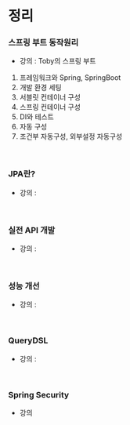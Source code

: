 # 정리

### 스프링 부트 동작원리
* 강의 : Toby의 스프링 부트
1. 프레임워크와 Spring, SpringBoot
2. 개발 환경 세팅 
3. 서블릿 컨테이너 구성 
4. 스프링 컨테이너 구성 
5. DI와 테스트
6. 자동 구성
7. 조건부 자동구성, 외부설정 자동구성
<br> 


### JPA란? 
* 강의 : 
<br> 
  
### 실전 API 개발 
* 강의 : 
<br>
  
### 성능 개선 
* 강의 : 
<br>

### QueryDSL 
* 강의 : 
<br> 

### Spring Security 
* 강의 
<br>
